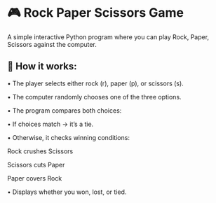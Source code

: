 # 🎮 Rock Paper Scissors Game
A simple interactive Python program where you can play Rock, Paper, Scissors against the computer.

## 📌 How it works:

• The player selects either rock (r), paper (p), or scissors (s).

• The computer randomly chooses one of the three options.

• The program compares both choices:

• If choices match → it’s a tie.

• Otherwise, it checks winning conditions:


   Rock crushes Scissors

   Scissors cuts Paper

   Paper covers Rock

• Displays whether you won, lost, or tied.
